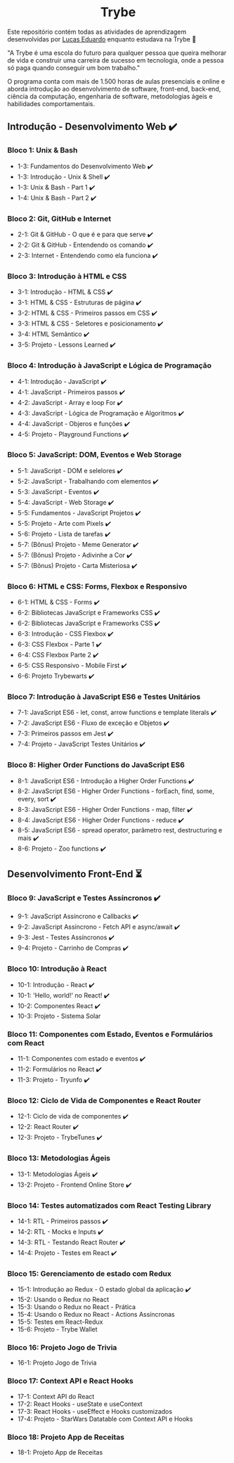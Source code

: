<h1 align="center">Trybe</h1>
<p>Este repositório contém todas as atividades de aprendizagem desenvolvidas por <a href="https://www.linkedin.com/in/lucas-eduardo-m-alves/">Lucas Eduardo</a> enquanto estudava na Trybe 🚀</p>
<p>"A Trybe é uma escola do futuro para qualquer pessoa que queira melhorar de vida e construir uma carreira de sucesso em tecnologia, onde a pessoa só paga quando conseguir um bom trabalho."</p>
<p>O programa conta com mais de 1.500 horas de aulas presenciais e online e aborda introdução ao desenvolvimento de software, front-end, back-end, ciência da computação, engenharia de software, metodologias ágeis e habilidades comportamentais.</p>
<h2>Introdução - Desenvolvimento Web ✔️</h2>
<h3>Bloco 1: Unix & Bash</h3>
<ul>
  <li>1-3: Fundamentos do Desenvolvimento Web ✔️</li>
  <li>1-3: Introdução - Unix & Shell ✔️</li>
  <li>1-3: Unix & Bash - Part 1 ✔️</li>
  <li>1-4: Unix & Bash - Part 2 ✔️</li>
</ul>
<h3>Bloco 2: Git, GitHub e Internet</h3>
<ul>
  <li>2-1: Git & GitHub - O que é e para que serve ✔️</li>
  <li>2-2: Git & GitHub - Entendendo os comando ✔️</li>
  <li>2-3: Internet - Entendendo como ela funciona ✔️</li>
</ul>
<h3>Bloco 3: Introdução à HTML e CSS</h3>
<ul>
  <li>3-1: Introdução - HTML & CSS ✔️</li>
  <li>3-1: HTML & CSS - Estruturas de página ✔️</li>
  <li>3-2: HTML & CSS - Primeiros passos em CSS ✔️</li>
  <li>3-3: HTML & CSS - Seletores e posicionamento ✔️</li>
  <li>3-4: HTML Semântico ✔️</li>
  <li>3-5: Projeto - Lessons Learned ✔️</li>
</ul>
<h3>Bloco 4: Introdução à JavaScript e Lógica de Programação</h3>
<ul>
  <li>4-1: Introdução - JavaScript ✔️</li>
  <li>4-1: JavaScript - Primeiros passos ✔️</li>
  <li>4-2: JavaScript - Array e loop For ✔️</li>
  <li>4-3: JavaScript - Lógica de Programação e Algoritmos ✔️</li>
  <li>4-4: JavaScript - Objeros e funções ✔️</li>
  <li>4-5: Projeto - Playground Functions ✔️</li>
</ul>
<h3>Bloco 5: JavaScript: DOM, Eventos e Web Storage</h3>
<ul>
  <li>5-1: JavaScript - DOM e selelores ✔️</li>
  <li>5-2: JavaScript - Trabalhando com elementos ✔️</li>
  <li>5-3: JavaScript - Eventos ✔️</li>
  <li>5-4: JavaScript - Web Storage ✔️</li>
  <li>5-5: Fundamentos - JavaScript Projetos ✔️</li>
  <li>5-5: Projeto - Arte com Pixels ✔️</li>
  <li>5-6: Projeto - Lista de tarefas ✔️</li>
  <li>5-7: (Bônus) Projeto - Meme Generator ✔️</li>
  <li>5-7: (Bônus) Projeto - Adivinhe a Cor ✔️</li>
  <li>5-7: (Bônus) Projeto - Carta Misteriosa ✔️</li>
</ul>
<h3>Bloco 6: HTML e CSS: Forms, Flexbox e Responsivo</h3>
<ul>
  <li>6-1: HTML & CSS - Forms ✔️</li>
  <li>6-2: Bibliotecas JavaScript e Frameworks CSS ✔️</li>
  <li>6-2: Bibliotecas JavaScript e Frameworks CSS ✔️</li>
  <li>6-3: Introdução - CSS Flexbox ✔️</li>
  <li>6-3: CSS Flexbox - Parte 1 ✔️</li>
  <li>6-4: CSS Flexbox Parte 2 ✔️</li>
  <li>6-5: CSS Responsivo - Mobile First ✔️</li>
  <li>6-6: Projeto Trybewarts ✔️</li>
</ul>
<h3>Bloco 7: Introdução à JavaScript ES6 e Testes Unitários</h3>
<ul>
  <li>7-1: JavaScript ES6 - let, const, arrow functions e template literals ✔️</li>
  <li>7-2: JavaScript ES6 - Fluxo de exceção e Objetos ✔️</li>
  <li>7-3: Primeiros passos em Jest ✔️</li>
  <li>7-4: Projeto - JavaScript Testes Unitários ✔️</li>
</ul>
<h3>Bloco 8: Higher Order Functions do JavaScript ES6</h3>
<ul>
  <li>8-1: JavaScript ES6 - Introdução a Higher Order Functions ✔️</li>
  <li>8-2: JavaScript ES6 - Higher Order Functions - forEach, find, some, every, sort ✔️</li>
  <li>8-3: JavaScript ES6 - Higher Order Functions - map, filter ✔️</li>
  <li>8-4: JavaScript ES6 - Higher Order Functions - reduce ✔️</li>
  <li>8-5: JavaScript ES6 - spread operator, parâmetro rest, destructuring e mais ✔️</li>
  <li>8-6: Projeto - Zoo functions ✔️</li>
</ul>
<h2>Desenvolvimento Front-End ⏳</h2>
<h3>Bloco 9: JavaScript e Testes Assíncronos ✔️</h3>
<ul>
  <li>9-1: JavaScript Assíncrono e Callbacks ✔️</li>
  <li>9-2: JavaScript Assíncrono - Fetch API e async/await ✔️</li>
  <li>9-3: Jest - Testes Assíncronos ✔️</li>
  <li>9-4: Projeto - Carrinho de Compras ✔️</li>
</ul>
<h3>Bloco 10: Introdução à React</h3>
<ul>
  <li>10-1: Introdução - React ✔️</li>
  <li>10-1: 'Hello, world!' no React! ✔️</li>
  <li>10-2: Componentes React ✔️</li>
  <li>10-3: Projeto - Sistema Solar</li>
</ul>
<h3>Bloco 11: Componentes com Estado, Eventos e Formulários com React</h3>
<ul>
  <li>11-1: Componentes com estado e eventos ✔️</li>
  <li>11-2: Formulários no React ✔️</li>
  <li>11-3: Projeto - Tryunfo ✔️</li>
</ul>
<h3>Bloco 12: Ciclo de Vida de Componentes e React Router</h3>
<ul>
  <li>12-1: Ciclo de vida de componentes ✔️</li>
  <li>12-2: React Router ✔️</li>
  <li>12-3: Projeto - TrybeTunes ✔️</li>
</ul>
<h3>Bloco 13: Metodologias Ágeis</h3>
<ul>
  <li>13-1: Metodologias Ágeis ✔️</li>
  <li>13-2: Projeto - Frontend Online Store ✔️</li>
</ul>
<h3>Bloco 14: Testes automatizados com React Testing Library</h3>
<ul>
  <li>14-1: RTL - Primeiros passos ✔️</li>
  <li>14-2: RTL - Mocks e Inputs ✔️</li>
  <li>14-3: RTL - Testando React Router ✔️</li>
  <li>14-4: Projeto - Testes em React ✔️</li>
</ul>
<h3>Bloco 15: Gerenciamento de estado com Redux</h3>
<ul>
  <li>15-1: Introdução ao Redux - O estado global da aplicação ✔️</li>
  <li>15-2: Usando o Redux no React</li>
  <li>15-3: Usando o Redux no React - Prática</li>
  <li>15-4: Usando o Redux no React - Actions Assíncronas</li>
  <li>15-5: Testes em React-Redux</li>
  <li>15-6: Projeto - Trybe Wallet</li>
</ul>
<h3>Bloco 16: Projeto Jogo de Trivia</h3>
<ul>
  <li>16-1: Projeto Jogo de Trivia</li>
</ul>
<h3>Bloco 17: Context API e React Hooks</h3>
<ul>
  <li>17-1: Context API do React</li>
  <li>17-2: React Hooks - useState e useContext</li>
  <li>17-3: React Hooks - useEffect e Hooks customizados</li>
  <li>17-4: Projeto - StarWars Datatable com Context API e Hooks</li>
</ul>
<h3>Bloco 18: Projeto App de Receitas</h3>
<ul>
  <li>18-1: Projeto App de Receitas</li>
</ul>

